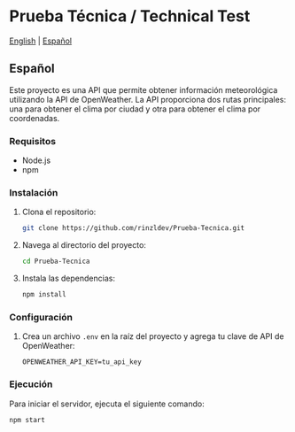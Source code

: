 # Prueba Técnica / Technical Test

[English](#english) | [Español](#español)

## Español

Este proyecto es una API que permite obtener información meteorológica utilizando la API de OpenWeather. La API proporciona dos rutas principales: una para obtener el clima por ciudad y otra para obtener el clima por coordenadas.

### Requisitos

- Node.js
- npm

### Instalación

1. Clona el repositorio:
    ```sh
    git clone https://github.com/rinzldev/Prueba-Tecnica.git
    ```
2. Navega al directorio del proyecto:
    ```sh
    cd Prueba-Tecnica
    ```
3. Instala las dependencias:
    ```sh
    npm install
    ```

### Configuración

1. Crea un archivo `.env` en la raíz del proyecto y agrega tu clave de API de OpenWeather:
    ```env
    OPENWEATHER_API_KEY=tu_api_key
    ```

### Ejecución

Para iniciar el servidor, ejecuta el siguiente comando:
```sh
npm start
